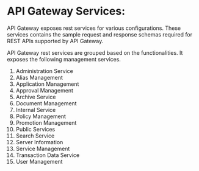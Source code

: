 # API Gateway Services:

API Gateway exposes rest services for various configurations. These services contains the sample request and response schemas required for REST APIs supported by API Gateway.

API Gateway rest services are grouped based on the functionalities. It exposes the following management services.

1. Administration Service
2. Alias Management
3. Application Management
4. Approval Management
5. Archive Service
6. Document Management
7. Internal Service
8. Policy Management
9. Promotion Management
10. Public Services
11. Search Service
12. Server Information
13. Service Management
14. Transaction Data Service
15. User Management



